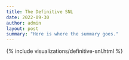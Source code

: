 ```yaml
---
title: The Definitive SNL
date: 2022-09-30
author: admin
layout: post
summary: "Here is where the summary goes."
---
```


{% include visualizations/definitive-snl.html %}